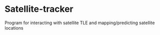 # Satellite-tracker
Program for interacting with satellite TLE and mapping/predicting satellite locations
